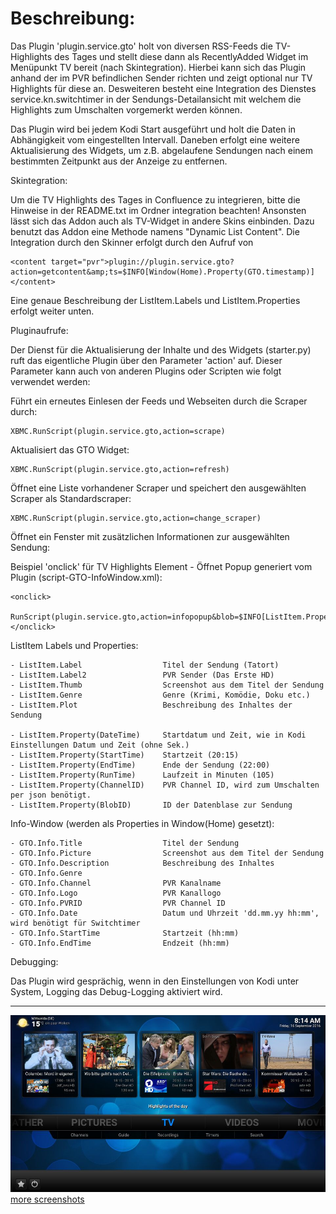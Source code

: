 Beschreibung:
=============

Das Plugin 'plugin.service.gto' holt von diversen RSS-Feeds die TV-Highlights des Tages und stellt diese dann als RecentlyAdded Widget im Menüpunkt TV bereit (nach Skintegration).
Hierbei kann sich das Plugin anhand der im PVR befindlichen Sender richten und zeigt optional nur TV Highlights für diese an. Desweiteren besteht eine Integration des Dienstes service.kn.switchtimer in der Sendungs-Detailansicht mit welchem die Highlights zum Umschalten vorgemerkt werden können.

Das Plugin wird bei jedem Kodi Start ausgeführt und holt die Daten in Abhängigkeit vom eingestellten Intervall. Daneben erfolgt eine weitere Aktualisierung des Widgets, um z.B. abgelaufene Sendungen nach einem bestimmten Zeitpunkt aus der Anzeige zu entfernen.


Skintegration:

Um die TV Highlights des Tages in Confluence zu integrieren, bitte die Hinweise in der README.txt im Ordner integration beachten! Ansonsten lässt sich das Addon auch als TV-Widget in andere Skins einbinden. Dazu benutzt das Addon eine Methode namens "Dynamic List Content". Die Integration durch den Skinner erfolgt durch den Aufruf von

    <content target="pvr">plugin://plugin.service.gto?action=getcontent&amp;ts=$INFO[Window(Home).Property(GTO.timestamp)]</content>

Eine genaue Beschreibung der ListItem.Labels und ListItem.Properties erfolgt weiter unten.

Pluginaufrufe:

Der Dienst für die Aktualisierung der Inhalte und des Widgets (starter.py) ruft das eigentliche Plugin über den Parameter 'action' auf. Dieser Parameter kann auch von anderen Plugins oder Scripten wie folgt verwendet werden:

Führt ein erneutes Einlesen der Feeds und Webseiten durch die Scraper durch:

    XBMC.RunScript(plugin.service.gto,action=scrape)

Aktualisiert das GTO Widget:

    XBMC.RunScript(plugin.service.gto,action=refresh)

Öffnet eine Liste vorhandener Scraper und speichert den ausgewählten Scraper als Standardscraper:

    XBMC.RunScript(plugin.service.gto,action=change_scraper)

Öffnet ein Fenster mit zusätzlichen Informationen zur ausgewählten Sendung:

Beispiel 'onclick' für TV Highlights Element - Öffnet Popup generiert vom Plugin (script-GTO-InfoWindow.xml):

    <onclick>
        RunScript(plugin.service.gto,action=infopopup&blob=$INFO[ListItem.Property(BlobID))
    </onclick>

ListItem Labels und Properties:

    - ListItem.Label                  Titel der Sendung (Tatort)
    - ListItem.Label2                 PVR Sender (Das Erste HD)
    - ListItem.Thumb                  Screenshot aus dem Titel der Sendung
    - ListItem.Genre                  Genre (Krimi, Komödie, Doku etc.)
    - ListItem.Plot                   Beschreibung des Inhaltes der Sendung

    - ListItem.Property(DateTime)     Startdatum und Zeit, wie in Kodi Einstellungen Datum und Zeit (ohne Sek.)
    - ListItem.Property(StartTime)    Startzeit (20:15)
    - ListItem.Property(EndTime)      Ende der Sendung (22:00)
    - ListItem.Property(RunTime)      Laufzeit in Minuten (105)
    - ListItem.Property(ChannelID)    PVR Channel ID, wird zum Umschalten per json benötigt.
    - ListItem.Property(BlobID)       ID der Datenblase zur Sendung

Info-Window (werden als Properties in Window(Home) gesetzt):

    - GTO.Info.Title                  Titel der Sendung
    - GTO.Info.Picture                Screenshot aus dem Titel der Sendung
    - GTO.Info.Description            Beschreibung des Inhaltes
    - GTO.Info.Genre
    - GTO.Info.Channel                PVR Kanalname
    - GTO.Info.Logo                   PVR Kanallogo
    - GTO.Info.PVRID                  PVR Channel ID
    - GTO.Info.Date                   Datum und Uhrzeit 'dd.mm.yy hh:mm', wird benötigt für Switchtimer
    - GTO.Info.StartTime              Startzeit (hh:mm)
    - GTO.Info.EndTime                Endzeit (hh:mm)

Debugging:

Das Plugin wird gesprächig, wenn in den Einstellungen von Kodi unter System, Logging das Debug-Logging aktiviert wird.

----------------------------------------------------------------------------------------------------------------------
![Screenshot](resources/lib/media/screenshots/screenshot_0.jpg)
[more screenshots](resources/lib/media/screenshots)

